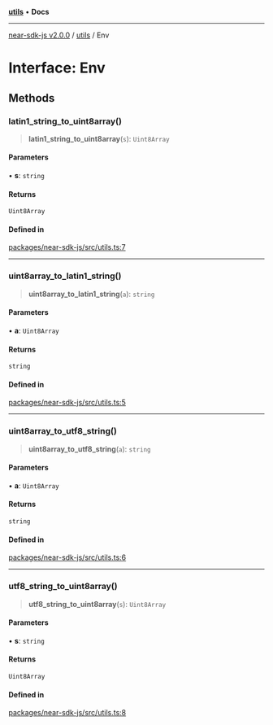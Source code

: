 [**utils**](../README.md) • **Docs**

***

[near-sdk-js v2.0.0](../../packages.md) / [utils](../README.md) / Env

# Interface: Env

## Methods

### latin1\_string\_to\_uint8array()

> **latin1\_string\_to\_uint8array**(`s`): `Uint8Array`

#### Parameters

• **s**: `string`

#### Returns

`Uint8Array`

#### Defined in

[packages/near-sdk-js/src/utils.ts:7](https://github.com/dim-daskalov/near-sdk-js/blob/55110428626c8c36ebf4dd321736ce1171846720/packages/near-sdk-js/src/utils.ts#L7)

***

### uint8array\_to\_latin1\_string()

> **uint8array\_to\_latin1\_string**(`a`): `string`

#### Parameters

• **a**: `Uint8Array`

#### Returns

`string`

#### Defined in

[packages/near-sdk-js/src/utils.ts:5](https://github.com/dim-daskalov/near-sdk-js/blob/55110428626c8c36ebf4dd321736ce1171846720/packages/near-sdk-js/src/utils.ts#L5)

***

### uint8array\_to\_utf8\_string()

> **uint8array\_to\_utf8\_string**(`a`): `string`

#### Parameters

• **a**: `Uint8Array`

#### Returns

`string`

#### Defined in

[packages/near-sdk-js/src/utils.ts:6](https://github.com/dim-daskalov/near-sdk-js/blob/55110428626c8c36ebf4dd321736ce1171846720/packages/near-sdk-js/src/utils.ts#L6)

***

### utf8\_string\_to\_uint8array()

> **utf8\_string\_to\_uint8array**(`s`): `Uint8Array`

#### Parameters

• **s**: `string`

#### Returns

`Uint8Array`

#### Defined in

[packages/near-sdk-js/src/utils.ts:8](https://github.com/dim-daskalov/near-sdk-js/blob/55110428626c8c36ebf4dd321736ce1171846720/packages/near-sdk-js/src/utils.ts#L8)
